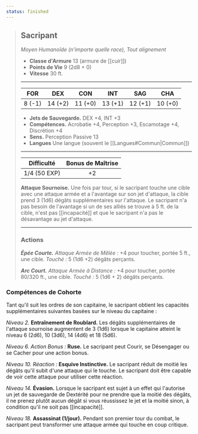 ```yaml
---
status: finished
---
```

>## Sacripant
>*Moyen Humanoïde (n'importe quelle race), Tout alignement*
>
>- **Classe d'Armure** 13 (armure de [[cuir]])
>- **Points de Vie** 9 (2d8 + 0)
>- **Vitesse** 30 ft.
>___
>|FOR|DEX|CON|INT|SAG|CHA|
>|:---:|:---:|:---:|:---:|:---:|:---:|
>|8 (-1)|14 (+2)|11 (+0)|13 (+1)|12 (+1)|10 (+0)|
> 
> - __Jets de Sauvegarde.__ DEX +4, INT +3
> - __Compétences.__ Acrobatie +4, Perception +3, Escamotage +4, Discrétion +4
> - __Sens.__ Perception Passive 13
> - __Langues__ Une langue (souvent le [[Langues#Commun|Commun]])
>___
> | Difficulté | Bonus de Maîtrise |
> |:-:|:-:|
> | 1/4 (50 EXP) | +2 |
> 
> __Attaque Sournoise.__ Une fois par tour, si le sacripant touche une cible avec une attaque armée et a l'avantage sur son jet d'attaque, la cible prend 3 (1d6) dégâts supplémentaires sur l'attaque. Le sacripant n'a pas besoin de l'avantage si un de ses alliés se trouve à 5 ft. de la cible, n'est pas [[incapacité]] et que le sacripant n'a pas le désavantage au jet d'attaque.
>___
>
>### Actions
>***Épée Courte.*** *Attaque Armée de Mêlée :* +4 pour toucher, portée 5 ft., une cible. *Touché :* 5 (1d6 +2) dégâts perçants.
>
>***Arc Court.*** *Attaque Armée à Distance :* +4 pour toucher, portée 80/320 ft., une cible. *Touché :* 5 (1d6 + 2) dégâts perçants.

### Compétences de Cohorte

Tant qu'il suit les ordres de son capitaine, le sacripant obtient les capacités supplémentaires suivantes basées sur le niveau du capitaine :

_Niveau 2._ __Entraînement de Roublard.__ Les dégâts supplémentaires de l'attaque sournoise augmentent de 3 (1d6) lorsque le capitaine atteint le niveau 6 (2d6), 10 (3d6), 14 (4d6) et 18 (5d6). 

_Niveau 6._ _Action Bonus :_ __Ruse.__ Le sacripant peut Courir, se Désengager ou se Cacher pour une action bonus. 

_Niveau 10._ _Réaction :_ __Esquive Instinctive.__ Le sacripant réduit de moitié les dégâts qu'il subit d'une attaque qui le touche. Le sacripant doit être capable de voir cette attaque pour utiliser cette réaction.

_Niveau 14._ __Évasion.__ Lorsque le sacripant est sujet à un effet qui l'autorise un jet de sauvegarde de Dextérité pour ne prendre que la moitié des dégâts, il ne prenez plutôt aucun dégât si vous réussissez le jet et la moitié sinon, à condition qu'il ne soit pas [[incapacité]].

_Niveau 18._ __Assassinat (1/jour).__ Pendant son premier tour du combat, le sacripant peut transformer une attaque armée qui touche en coup critique.